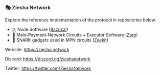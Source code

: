 ### 🎭 Ziesha Network

Explore the reference implementation of the protocol in repositories below:

 - 🇿 Node Software ([Bazuka!](https://github.com/ziesha-network/bazuka))
 - 💸 Main-Payment-Network Circuits + Executor Software ([Zoro](https://github.com/ziesha-network/zoro))
 - 📙 SNARK gadgets used in MPN circuits ([Zeekit](https://github.com/ziesha-network/zeekit))

Website: https://ziesha.network

Discord: https://discord.gg/zieshanetwork

Twitter: https://twitter.com/ZieshaNetwork
